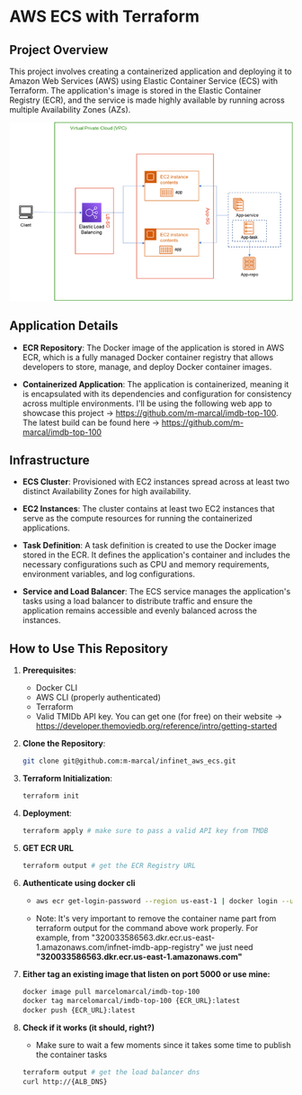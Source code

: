 # AWS ECS with Terraform

## Project Overview

This project involves creating a containerized application and deploying it to Amazon Web Services (AWS) using Elastic Container Service (ECS) with Terraform. The application's image is stored in the Elastic Container Registry (ECR), and the service is made highly available by running across multiple Availability Zones (AZs).

![project_arch](docs/aws_arch.png)

## Application Details

- **ECR Repository**: The Docker image of the application is stored in AWS ECR, which is a fully managed Docker container registry that allows developers to store, manage, and deploy Docker container images.

- **Containerized Application**: The application is containerized, meaning it is encapsulated with its dependencies and configuration for consistency across multiple environments. I'll be using the following web app to showcase this project -> https://github.com/m-marcal/imdb-top-100. The latest build can be found here -> https://github.com/m-marcal/imdb-top-100

## Infrastructure

- **ECS Cluster**: Provisioned with EC2 instances spread across at least two distinct Availability Zones for high availability.

- **EC2 Instances**: The cluster contains at least two EC2 instances that serve as the compute resources for running the containerized applications.

- **Task Definition**: A task definition is created to use the Docker image stored in the ECR. It defines the application's container and includes the necessary configurations such as CPU and memory requirements, environment variables, and log configurations.

- **Service and Load Balancer**: The ECS service manages the application's tasks using a load balancer to distribute traffic and ensure the application remains accessible and evenly balanced across the instances.

## How to Use This Repository

1. **Prerequisites**: 

    * Docker CLI
    * AWS CLI (properly authenticated)
    * Terraform 
    * Valid TMIDb API key. You can get one (for free) on their website -> https://developer.themoviedb.org/reference/intro/getting-started

2. **Clone the Repository**: 

     ```bash
    git clone git@github.com:m-marcal/infinet_aws_ecs.git
    ```

3. **Terraform Initialization**: 

    ```bash
    terraform init 
    ```

4. **Deployment**:

    ```bash
    terraform apply # make sure to pass a valid API key from TMDB
    ```

5. **GET ECR URL**

    ```bash
    terraform output # get the ECR Registry URL
    ```

6. **Authenticate using docker cli**

    * ```bash
      aws ecr get-login-password --region us-east-1 | docker login --username AWS --password-stdin {ECR_URL}
        ```
    * Note: It's very important to remove the container name part from terraform output for the command above work properly. For example, from "320033586563.dkr.ecr.us-east-1.amazonaws.com/infnet-imdb-app-registry" we just need **"320033586563.dkr.ecr.us-east-1.amazonaws.com"**

7. **Either tag an existing image that listen on port 5000 or use mine:**

    ```bash
    docker image pull marcelomarcal/imdb-top-100
    docker tag marcelomarcal/imdb-top-100 {ECR_URL}:latest
    docker push {ECR_URL}:latest
    ```

8. **Check if it works (it should, right?)**

    * Make sure to wait a few moments since it takes some time to 
    publish the container tasks
    
    ```bash
    terraform output # get the load balancer dns
    curl http://{ALB_DNS}
    ```

